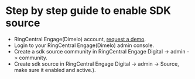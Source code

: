 # Step by step guide to enable SDK source

- RingCentral Engage(Dimelo) account, [request a demo](http://site.dimelo.com/en/demo#schedule-demo).
- Login to your RingCentral Engage(Dimelo) admin console.
- Create a sdk source community in RingCentral Engage Digital -> admin -> community.
- Create sdk source in RingCentral Engage Digital -> admin -> Source, make sure it enabled and active.).

